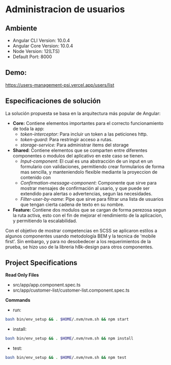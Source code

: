 # Administracion de usuarios

## Ambiente 
- Angular CLI Version: 10.0.4
- Angular Core Version: 10.0.4
- Node Version: 12(LTS)
- Default Port: 8000

## Demo:

https://users-management-psi.vercel.app/users/list

## Especificaciones de solución
La solución propuesta se basa en la arquitectura más popular de Angular: 
- **Core:** Contiene elementos importantes para el correcto funcionamiento de toda la app: 
    - *token-interceptor:*  Para incluir un token a las peticiones http.
    - *token-guard:* Para restringir acceso a rutas.
    - *storage-service:* Para administrar items del storage
- **Shared**: Contiene elementos que se comparten entre diferentes componentes o modulos del aplicativo en este caso se tienen.
    - *Input-component*: El cual es una abstracción de un input en un formulario con validaciones, permitiendo crear formularios de forma mas sencilla, y manteniendolo flexible mediante la proyeccion de contenido con <ng-content>
    - *Confirmation-message-component*: Componente que sirve para mostrar mensajes de confirmación al usario, y que puede ser extendido para alertas o advertencias, segun las necesidades.
    - *Filter-user-by-name*: Pipe que sirve para filtrar una lista de usuarios que tengan cierta cadena de texto en su nombre.
- **Feature:** Contiene dos modulos que se cargan de forma perezosa segun la ruta activa, esto con el fin de mejorar el rendimiento de la aplicacion, y permitiendo la escalabilidad.

Con el objetivo de mostrar competencias en SCSS se aplicaron estilos a algunos componentes usando metodología BEM y la tecnica de 'mobile first'. Sin embargo, y para no desobedecer a los requerimientos de la prueba, se hizo uso de la libreria h8k-design para otros componentes.
## Project Specifications

**Read Only Files**
- src/app/app.component.spec.ts
- src/app/customer-list/customer-list.component.spec.ts

**Commands**
- run: 
```bash
bash bin/env_setup && . $HOME/.nvm/nvm.sh && npm start
```
- install: 
```bash
bash bin/env_setup && . $HOME/.nvm/nvm.sh && npm install
```
- test: 
```bash
bash bin/env_setup && . $HOME/.nvm/nvm.sh && npm test
```

